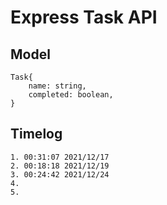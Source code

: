 # Express Task API

## Model

	Task{
		name: string,
		completed: boolean,
	}
	

## Timelog

	1. 00:31:07 2021/12/17
	2. 00:18:18 2021/12/19
	3. 00:24:42 2021/12/24
	4.
	5.
	
